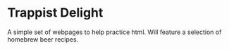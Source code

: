 # Trappist Delight
A simple set of webpages to help practice html. Will feature a selection of homebrew beer recipes.
